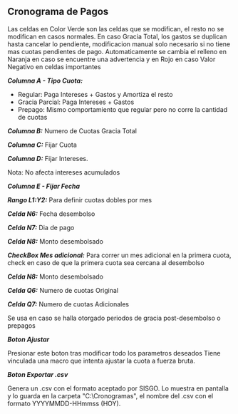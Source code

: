 
## **Cronograma de Pagos**

Las celdas en Color Verde son las celdas que se modifican, el resto no se modifican en casos normales.
En caso Gracia Total, los gastos se duplican hasta cancelar lo pendiente, modificacion manual solo necesario si no tiene mas cuotas pendientes de pago.
Automaticamente se cambia el relleno en Naranja en caso se encuentre una advertencia y en Rojo en caso Valor Negativo en celdas importantes

***Columna A - Tipo Cuota:***

 - Regular: Paga Intereses + Gastos y Amortiza el resto
 - Gracia Parcial:  Paga Intereses + Gastos
 - Prepago: Mismo comportamiento que regular pero no corre la cantidad de cuotas

***Columna B:*** Numero de Cuotas Gracia Total

***Columna C:*** Fijar Cuota

***Columna D:*** Fijar Intereses. 

Nota: No afecta intereses acumulados

***Columna E - Fijar Fecha***

***Rango L1:Y2:***
Para definir cuotas dobles por mes

***Celda N6:*** Fecha desembolso

***Celda N7:*** Dia de pago

***Celda N8:*** Monto desembolsado

***CheckBox Mes adicional:***
Para correr un mes adicional en la primera cuota, check en caso de que la primera cuota sea cercana al desembolso

***Celda N8:***
Monto desembolsado

***Celda Q6:***
Numero de cuotas Original

***Celda Q7:***
Numero de cuotas Adicionales

Se usa en caso se halla otorgado periodos de gracia post-desembolso o prepagos

***Boton Ajustar***

Presionar este boton tras modificar todo los parametros deseados
Tiene vinculada una macro que intenta ajustar la cuota a fuerza bruta.

***Boton Exportar .csv***

Genera un .csv con el formato aceptado por SISGO.
Lo muestra en pantalla y lo guarda en la carpeta "C:\Cronogramas\", el nombre del .csv con el formato YYYYMMDD-HHmmss (HOY).
